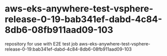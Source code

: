 # aws-eks-anywhere-test-vsphere-release-0-19-bab341ef-dabd-4c84-8db6-08fb911aad09-103
repository for use with E2E test job aws-eks-anywhere-test-vsphere-release-0-19:bab341ef-dabd-4c84-8db6-08fb911aad09-103
